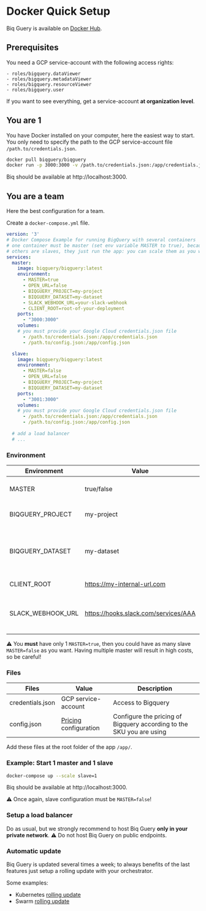 # Docker Quick Setup

Biq Guery is available on [Docker Hub](https://hub.docker.com/r/biqguery/biqguery).

## Prerequisites

You need a GCP service-account with the following access rights:
```
- roles/bigquery.dataViewer
- roles/bigquery.metadataViewer
- roles/bigquery.resourceViewer
- roles/bigquery.user
```

If you want to see everything, get a service-account **at organization level**.

## You are 1

You have Docker installed on your computer, here the easiest way to start. You only need to specify the path to the GCP service-account file `/path.to/credentials.json`.

```sh
docker pull biqguery/biqguery
docker run -p 3000:3000 -v /path.to/credentials.json:/app/credentials.json biqguery
```

Biq should be available at http://localhost:3000.

## You are a team

Here the best configuration for a team.

Create a `docker-compose.yml` file.

```yml
version: '3'
# Docker Compose Example for running BigQuery with several containers
# one container must be master (set env variable MASTER to true), because it runs some init commands
# others are slaves, they just run the app: you can scale them as you want
services:
  master:
    image: biqguery/biqguery:latest
    environment:
      - MASTER=true
      - OPEN_URL=false
      - BIQGUERY_PROJECT=my-project
      - BIQGUERY_DATASET=my-dataset
      - SLACK_WEBHOOK_URL=your-slack-webhook
      - CLIENT_ROOT=root-of-your-deployment
    ports:
      - "3000:3000"
    volumes:
    # you must provide your Google Cloud credentials.json file
      - /path.to/credentials.json:/app/credentials.json
      - /path.to/config.json:/app/config.json

  slave:
    image: biqguery/biqguery:latest
    environment:
      - MASTER=false
      - OPEN_URL=false
      - BIQGUERY_PROJECT=my-project
      - BIQGUERY_DATASET=my-dataset
    ports:
      - "3001:3000"
    volumes:
    # you must provide your Google Cloud credentials.json file
      - /path.to/credentials.json:/app/credentials.json
      - /path.to/config.json:/app/config.json
  
  # add a load balancer
  # ...
```

### Environment

| Environment | Value | Description  |
|---|---|---|
| MASTER | true/false | ⚠️ You can have only 1 master ⚠️ |
| BIQGUERY_PROJECT | my-project | GCP Bigquery project |
| BIQGUERY_DATASET | my-dataset | GCP Bigquery dataset where to store Biq [tables](https://github.com/biqguery/docs/blob/main/README.md#temporary-tables-vs-non-temporary-tables) |
| CLIENT_ROOT | https://my-internal-url.com | Root url of the client |
| SLACK_WEBHOOK_URL | https://hooks.slack.com/services/AAA | Slack web hook to get notifications directly in Slack |

⚠️ You **must** have only 1 `MASTER=true`, then you could have as many slave `MASTER=false` as you want. Having multiple master will result in high costs, so be careful!

### Files

| Files | Value | Description  |
|---|---|---|
| credentials.json | GCP service-account  | Access to Bigquery |
| config.json | [Pricing](https://github.com/biqguery/docs/blob/main/README.md#setup-gcp-pricing) configuration | Configure the pricing of Bigquery according to the SKU you are using |

Add these files at the root folder of the app `/app/`.

### Example: Start 1 master and 1 slave

```sh
docker-compose up --scale slave=1
```

Biq should be available at http://localhost:3000.

⚠️ Once again, slave configuration must be `MASTER=false`!

### Setup a load balancer

Do as usual, but we strongly recommend to host Biq Guery **only in your private network**. ⚠️ Do not host Biq Guery on public endpoints.

### Automatic update

Biq Guery is updated several times a week; to always benefits of the last features just setup a rolling update with your orchestrator.

Some examples:
- Kubernetes [rolling update](https://kubernetes.io/docs/tutorials/kubernetes-basics/update/update-intro/)
- Swarm [rolling update](https://docs.docker.com/engine/swarm/swarm-tutorial/rolling-update/)



